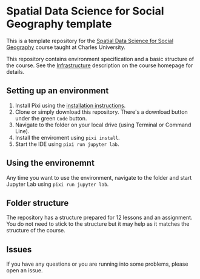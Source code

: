 # Spatial Data Science for Social Geography template

This is a template repository for the [Spatial Data Science for Social Geography](http://martinfleischmann.net/sds/) course taught at Charles University.

This repository contains environment specification and a basic structure of the course. See the [Infrastructure](https://martinfleischmann.net/sds/course_information/infrastructure.html) description on the course homepage for details.

## Setting up an environment

1. Install Pixi using the [installation instructions](https://pixi.sh/latest/#installation).
2. Clone or simply download this repository. There's a download button under the green `Code` button.
3. Navigate to the folder on your local drive (using Terminal or Command Line).
4. Install the enviroment using `pixi install`.
5. Start the IDE using `pixi run jupyter lab`.

## Using the environemnt

Any time you want to use the environment, navigate to the folder and start Jupyter Lab using `pixi run jupyter lab`.

## Folder structure

The repository has a structure prepared for 12 lessons and an assignment. You do not need to stick to the structure but it may help as it matches the structure of the course.

## Issues

If you have any questions or you are running into some problems, please open an issue.
